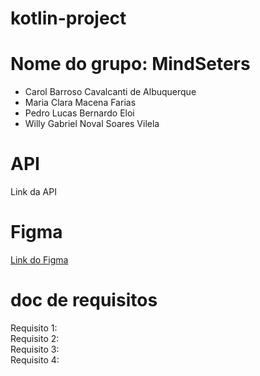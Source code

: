 # kotlin-project

# Nome do grupo: MindSeters
- Carol Barroso Cavalcanti de Albuquerque
- Maria Clara Macena Farias
- Pedro Lucas Bernardo Eloi
- Willy Gabriel Noval Soares Vilela

# API
Link da API

# Figma
[Link do Figma](https://www.figma.com/file/IaawACNkEZnPvBdV9jc5TF/Projeto-Integrador---Librarian's?type=design&node-id=0-1&mode=design&t=ykFQVfpPSJQzTWAk-0)


# doc de requisitos
Requisito 1: 
<br/>
Requisito 2:
<br/>
Requisito 3:
<br/>
Requisito 4:
